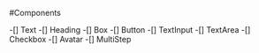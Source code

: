 #Components

-[] Text
-[] Heading
-[] Box
-[] Button
-[] TextInput
-[] TextArea
-[] Checkbox
-[] Avatar
-[] MultiStep